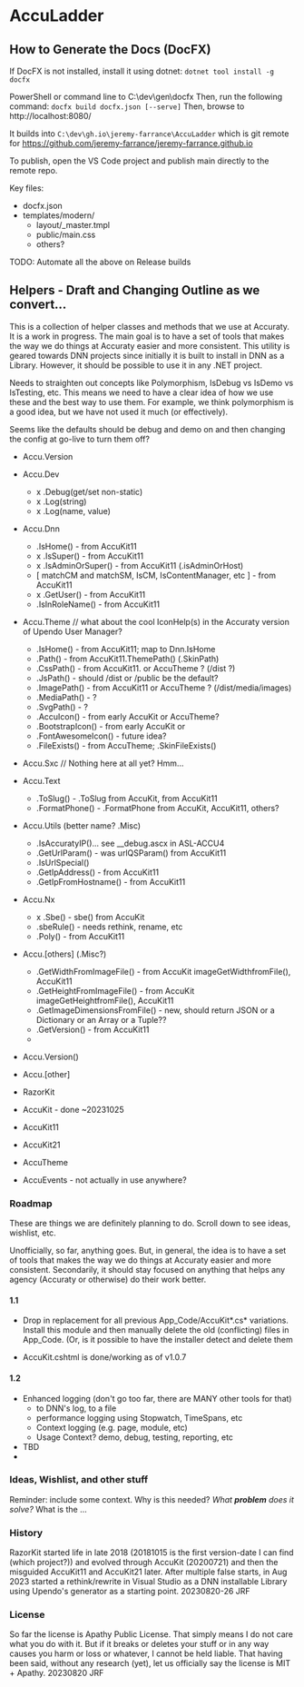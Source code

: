 # AccuLadder

## How to Generate the Docs (DocFX)

If DocFX is not installed, install it using dotnet: `dotnet tool install -g docfx`

PowerShell or command line to C:\dev\gen\docfx
Then, run the following command: `docfx build docfx.json [--serve]`
Then, browse to http://localhost:8080/

It builds into `C:\dev\gh.io\jeremy-farrance\AccuLadder` which is git remote for 
https://github.com/jeremy-farrance/jeremy-farrance.github.io

To publish, open the VS Code project and publish main directly to the remote repo.

Key files:
- docfx.json
- templates/modern/
  - layout/_master.tmpl
  - public/main.css 
  - others?
 
TODO: Automate all the above on Release builds

## Helpers - Draft and Changing Outline as we convert...

This is a collection of helper classes and methods that we use at Accuraty. It is a work in progress. 
The main goal is to have a set of tools that makes the way we do things at Accuraty easier and more 
consistent. This utility is geared towards DNN projects since initially it is built to install in
DNN as a Library. However, it should be possible to use it in any .NET project.

Needs to straighten out concepts like Polymorphism, IsDebug vs IsDemo vs IsTesting, etc. This means 
we need to have a clear idea of how we use these and the best way to use them. For example, we think 
polymorphism is a good idea, but we have not used it much (or effectively).

Seems like the defaults should be debug and demo on and then changing the config 
at go-live to turn them off?

- Accu.Version

- Accu.Dev
  - x .Debug(get/set non-static)
  - x .Log(string)
  - x .Log(name, value)
  
- Accu.Dnn
  - .IsHome() - from AccuKit11
  - x .IsSuper() - from AccuKit11
  - x .IsAdminOrSuper() - from AccuKit11 (.isAdminOrHost)
  - [ matchCM and matchSM, IsCM, IsContentManager, etc ] - from AccuKit11
  - x .GetUser() - from AccuKit11
  - .IsInRoleName() - from AccuKit11

- Accu.Theme // what about the cool IconHelp(s) in the Accuraty version of Upendo User Manager? 
  - .IsHome() - from AccuKit11; map to Dnn.IsHome
  - .Path() - from AccuKit11.ThemePath() (.SkinPath)
  - .CssPath() - from AccuKit11. or AccuTheme ? (/dist ?)
  - .JsPath() - should /dist or /public be the default?
  - .ImagePath() - from AccuKit11 or AccuTheme ? (/dist/media/images)
  - .MediaPath() - ?
  - .SvgPath() - ?
  - .AccuIcon() - from early AccuKit or AccuTheme?
  - .BootstrapIcon() - from early AccuKit or
  - .FontAwesomeIcon() - future idea?
  - .FileExists() - from AccuTheme; .SkinFileExists()

- Accu.Sxc // Nothing here at all yet? Hmm...

- Accu.Text
  - .ToSlug() - .ToSlug from AccuKit, from AccuKit11
  - .FormatPhone() - .FormatPhone from AccuKit, AccuKit11, others?

- Accu.Utils (better name? .Misc)
  - .IsAccuratyIP()... see __debug.ascx in ASL-ACCU4
  - .GetUrlParam() - was urlQSParam() from AccuKit11
  - .IsUrlSpecial()
  - .GetIpAddress() - from AccuKit11
  - .GetIpFromHostname() - from AccuKit11
  
- Accu.Nx
  - x .Sbe() - sbe() from AccuKit
  - .sbeRule() - needs rethink, rename, etc
  - .Poly() - from AccuKit11

- Accu.[others] (.Misc?)
  - .GetWidthFromImageFile() - from AccuKit imageGetWidthfromFile(), AccuKit11
  - .GetHeightFromImageFile() - from AccuKit imageGetHeightfromFile(), AccuKit11
  - .GetImageDimensionsFromFile() - new, should return JSON or a Dictionary or an Array or a Tuple??
  - .GetVersion() - from AccuKit11
  - 

- Accu.Version()
- Accu.[other]

- RazorKit
- AccuKit - done ~20231025
- AccuKit11
- AccuKit21
- AccuTheme
- AccuEvents - not actually in use anywhere?

### Roadmap

These are things we are definitely planning to do. Scroll down to see ideas, wishlist, etc.

Unofficially, so far, anything goes. But, in general, the idea is to have a set of tools that 
makes the way we do things at Accuraty easier and more consistent. Secondarily, it should 
stay focused on anything that helps any agency (Accuraty or otherwise) do their work better.

#### 1.1

- Drop in replacement for all previous App_Code/AccuKit*.cs* variations. Install this module 
and then manually delete the old (conflicting) files in App_Code. (Or, is it possible to have 
the installer detect and delete them

- AccuKit.cshtml is done/working as of v1.0.7

#### 1.2

- Enhanced logging (don't go too far, there are MANY other tools for that)
  - to DNN's log, to a file
  - performance logging using Stopwatch, TimeSpans, etc
  - Context logging (e.g. page, module, etc)
  - Usage Context? demo, debug, testing, reporting, etc
- TBD
- 

### Ideas, Wishlist, and other stuff

Reminder: include some context. Why is this needed? _What **problem** does it solve?_ What is the ...
  
### History

RazorKit started life in late 2018 (20181015 is the first version-date I can find (which project?)) 
and evolved through AccuKit (20200721) and then the misguided AccuKit11 and AccuKit21 later. 
After multiple false starts, in Aug 2023 started a rethink/rewrite in Visual Studio as a 
DNN installable Library using Upendo's generator as a starting point. 20230820-26 JRF

### License

So far the license is Apathy Public License. That simply means I do not care what you do 
with it. But if it breaks or deletes your stuff or in any way causes you harm or loss or 
whatever, I cannot be held liable. That having been said, without any research (yet), let 
us officially say the license is MIT + Apathy. 20230820 JRF
